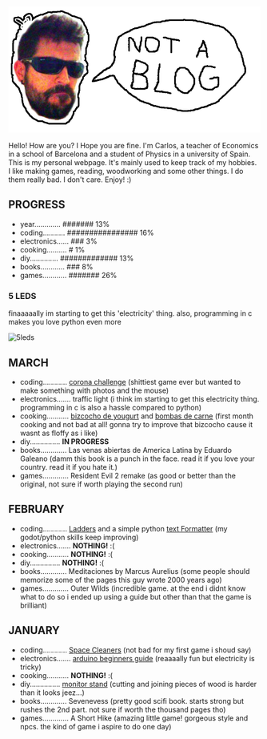 
![Logo](/img/logo.png)

Hello! How are you? I Hope you are fine. I'm Carlos, a teacher of Economics in a school of Barcelona and a student of Physics in a university of Spain.
This is my personal webpage. It's mainly used to keep track of my hobbies.
I like making games, reading, woodworking and some other things. I do them really bad. I don't care. Enjoy! :)

## PROGRESS

* year............. ####### 13%
* coding........... ################ 16%
* electronics...... ### 3%
* cooking.......... # 1%
* diy.............. ############# 13%
* books............ ### 8%
* games............ ####### 26%


### 5 LEDS

finaaaaally im starting to get this 'electricity' thing. also, programming in c makes you love python even more

![5leds](/electronic/5leds.gif)

## MARCH

* coding............ [corona challenge](https://hermo.itch.io/corona-toques-challenge) (shittiest game ever but wanted to make something with photos and the mouse)
* electronics....... traffic light (i think im starting to get this electricity thing. programming in c is also a hassle compared to python)
* cooking........... [bizcocho de yougurt](/cooking/bizcocho.jpg) and [bombas de carne](/cooking/bombas02.jpg) (first month cooking and not bad at all! gonna try to improve that bizcocho cause it wasnt as floffy as i like)
* diy............... **IN PROGRESS**
* books............. Las venas abiertas de America Latina by Eduardo Galeano (damm this book is a punch in the face. read it if you love your country. read it if you hate it.)
* games............. Resident Evil 2 remake (as good or better than the original, not sure if worth playing the second run)

## FEBRUARY

* coding............ [Ladders](https://hermo.itch.io/ladders) and a simple python [text Formatter](https://github.com/hmcarlos/task-progression-planner) (my godot/python skills keep improving)
* electronics....... **NOTHING!** :(
* cooking........... **NOTHING!** :(
* diy............... **NOTHING!** :(
* books............. Meditaciones by Marcus Aurelius (some people should memorize some of the pages this guy wrote 2000 years ago)
* games............. Outer Wilds (incredible game. at the end i didnt know what to do so i ended up using a guide but other than that the game is brilliant)

## JANUARY

* coding............ [Space Cleaners](https://hermo.itch.io/space-cleaner) (not bad for my first game i shoud say)
* electronics....... [arduino beginners guide](/electronics/arduino.jpg) (reaaaally fun but electricity is tricky)
* cooking........... **NOTHING!** :(
* diy............... [monitor stand](/diy/estante.jpg) (cutting and joining pieces of wood is harder than it looks jeez...)
* books............. Sevenevess (pretty good scifi book. starts strong but rushes the 2nd part. not sure if worth the thousand pages tho)
* games............. A Short Hike (amazing little game! gorgeous style and npcs. the kind of game i aspire to do one day)
